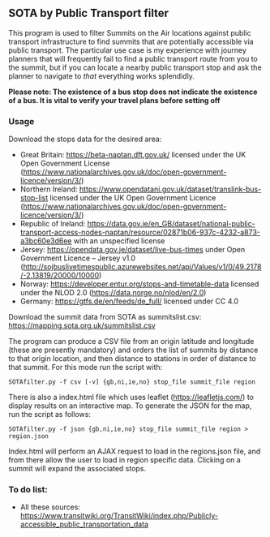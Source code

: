 ## SOTA by Public Transport filter ##

This program is used to filter Summits on the Air locations against public transport infrastructure to find summits that are potentially accessible via public transport. The particular use case is my experience with journey planners that 
will frequently fail to find a public transport route from you to the summit, but if you can locate a nearby public transport stop and ask the planner to navigate to *that* everything works splendidly.

**Please note: The existence of a bus stop does not indicate the existence of a bus. It is vital to verify your travel plans before setting off**


### Usage ###

Download the stops data for the desired area:

* Great Britain: https://beta-naptan.dft.gov.uk/ licensed under the UK Open Government License (https://www.nationalarchives.gov.uk/doc/open-government-licence/version/3/)
* Northern Ireland: https://www.opendatani.gov.uk/dataset/translink-bus-stop-list licensed under the UK Open Government Licence (https://www.nationalarchives.gov.uk/doc/open-government-licence/version/3/)
* Republic of Ireland: https://data.gov.ie/en_GB/dataset/national-public-transport-access-nodes-naptan/resource/02871b06-937c-4232-a873-a3bc60e3d6ee with an unspecified license
* Jersey: https://opendata.gov.je/dataset/live-bus-times under Open Government Licence – Jersey v1.0 (http://sojbuslivetimespublic.azurewebsites.net/api/Values/v1/0/49.2178/-2.13819/20000/10000)
* Norway: https://developer.entur.org/stops-and-timetable-data licensed under the NLOD 2.0 (https://data.norge.no/nlod/en/2.0)
* Germany: https://gtfs.de/en/feeds/de_full/ licensed under CC 4.0

Download the summit data from SOTA as summitslist.csv: https://mapping.sota.org.uk/summitslist.csv

The program can produce a CSV file from an origin latitude and longitude (these are presently mandatory) and orders the list of summits by distance to that origin location, and then distance to stations in order of distance to that summit. For this mode run the script with:

`SOTAfilter.py -f csv [-v] {gb,ni,ie,no} stop_file summit_file region`

There is also a index.html file which uses leaflet (https://leafletjs.com/) to display results on an interactive map. To generate the JSON for the map, run the script as follows:

`SOTAfilter.py -f json {gb,ni,ie,no} stop_file summit_file region > region.json`

Index.html will perform an AJAX request to load in the regions.json file, and from there allow the user to load in region specific data. Clicking on a summit will expand the associated stops.

### To do list: ###

* All these sources: https://www.transitwiki.org/TransitWiki/index.php/Publicly-accessible_public_transportation_data
